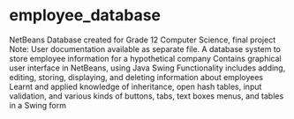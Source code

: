 # employee_database
NetBeans Database created for Grade 12 Computer Science, final project
Note: User documentation available as separate file.
A database system to store employee information for a hypothetical company
Contains graphical user interface in NetBeans, using Java Swing 
Functionality includes adding, editing, storing, displaying, and deleting information about employees
Learnt and applied knowledge of inheritance, open hash tables, input validation, and various kinds of buttons, tabs, text boxes menus, and tables in a Swing form
